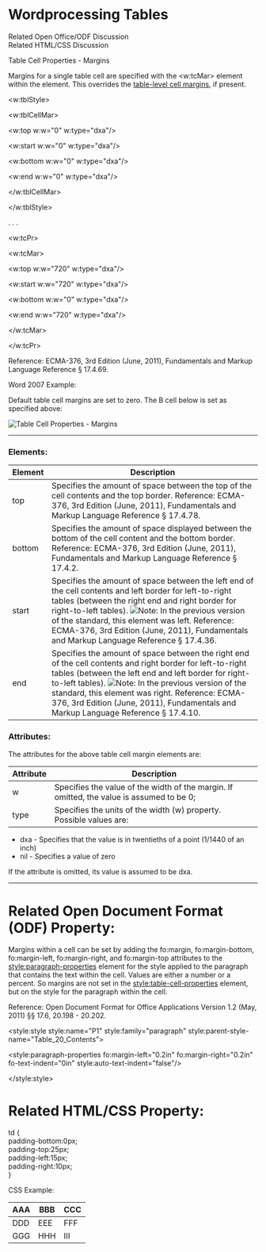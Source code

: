 # Wordprocessing Tables

Related Open Office/ODF Discussion  
Related HTML/CSS Discussion

Table Cell Properties - Margins

Margins for a single table cell are specified with the <w:tcMar> element within the <tcPr> element. This overrides the [table-level cell margins](WPtableCellMargins.md), if present.

<w:tblStyle>

<w:tblCellMar>

<w:top w:w="0" w:type="dxa"/>

<w:start w:w="0" w:type="dxa"/>

<w:bottom w:w="0" w:type="dxa"/>

<w:end w:w="0" w:type="dxa"/>

</w:tblCellMar>

</w:tblStyle>

. . .

<w:tcPr>

<w:tcMar>

<w:top w:w="720" w:type="dxa"/>

<w:start w:w="720" w:type="dxa"/>

<w:bottom w:w="0" w:type="dxa"/>

<w:end w:w="720" w:type="dxa"/>

</w:tcMar>

</w:tcPr>

Reference: ECMA-376, 3rd Edition (June, 2011), Fundamentals and Markup Language Reference § 17.4.69.

Word 2007 Example:

Default table cell margins are set to zero. The B cell below is set as specified above:

![Table Cell Properties - Margins](images\wp-tblCellProperties-Mar-1.gif)

---

### Elements:

| Element | Description                                                                                                                                                                                                                                                                                                                                                                                     |
| ------- | ----------------------------------------------------------------------------------------------------------------------------------------------------------------------------------------------------------------------------------------------------------------------------------------------------------------------------------------------------------------------------------------------- |
| top     | Specifies the amount of space between the top of the cell contents and the top border. Reference: ECMA-376, 3rd Edition (June, 2011), Fundamentals and Markup Language Reference § 17.4.78.                                                                                                                                                                                                     |
| bottom  | Specifies the amount of space displayed between the bottom of the cell content and the bottom border. Reference: ECMA-376, 3rd Edition (June, 2011), Fundamentals and Markup Language Reference § 17.4.2.                                                                                                                                                                                       |
| start   | Specifies the amount of space between the left end of the cell contents and left border for left-to-right tables (between the right end and right border for right-to-left tables). ![](images/versionConflict3.png)Note: In the previous version of the standard, this element was left. Reference: ECMA-376, 3rd Edition (June, 2011), Fundamentals and Markup Language Reference § 17.4.36.  |
| end     | Specifies the amount of space between the right end of the cell contents and right border for left-to-right tables (between the left end and left border for right-to-left tables). ![](images/versionConflict3.png)Note: In the previous version of the standard, this element was right. Reference: ECMA-376, 3rd Edition (June, 2011), Fundamentals and Markup Language Reference § 17.4.10. |

### Attributes:

The attributes for the above table cell margin elements are:

| Attribute | Description                                                                               |
| --------- | ----------------------------------------------------------------------------------------- |
| w         | Specifies the value of the width of the margin. If omitted, the value is assumed to be 0; |
| type      | Specifies the units of the width (w) property. Possible values are:                       |

- dxa \- Specifies that the value is in twentieths of a point (1/1440 of an inch)
- nil \- Specifies a value of zero

If the attribute is omitted, its value is assumed to be dxa.

---

# Related Open Document Format (ODF) Property:

Margins within a cell can be set by adding the fo:margin, fo:margin-bottom, fo:margin-left, fo:margin-right, and fo:margin-top attributes to the <style:paragraph-properties> element for the style applied to the paragraph that contains the text within the cell. Values are either a number or a percent. So margins are not set in the <style:table-cell-properties> element, but on the style for the paragraph within the cell.

Reference: Open Document Format for Office Applications Version 1.2 (May, 2011) §§ 17.6, 20.198 - 20.202.

<style:style style:name="P1" style:family="paragraph" style:parent-style-name="Table_20_Contents">

<style:paragraph-properties fo:margin-left="0.2in" fo:margin-right="0.2in" fo-text-indent="0in" style:auto-text-indent="false"/>

</style:style>

# Related HTML/CSS Property:

td {  
padding-bottom:0px;  
padding-top:25px;  
padding-left:15px;  
padding-right:10px;  
}

CSS Example:

| AAA | BBB | CCC |
| --- | --- | --- |
| DDD | EEE | FFF |
| GGG | HHH | III |
